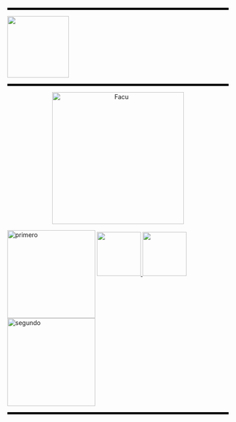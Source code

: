 
<hr style="border:2px solid black;">

  <a href="https://github.com/caroalonso/Materia-CADP">
    <img height="140px" src="https://github-readme-stats.vercel.app/api/top-langs/?username=caroalonso&layout=compact&theme=dark&title_color=020202&text_color=020202&bg_color=ffffffde&border_color=020202&" />
  </a>

<hr style="border:2px solid black;">

<p align="center">
  <img src="https://i.postimg.cc/ZY1tWNNr/uni.png)](https://postimg.cc/pyY17pqT" alt="Facu" width="300">
</p>



<img src="https://i.postimg.cc/5y5g8PpY/primera-o.png)](https://postimg.cc/m1D7syvB" alt="primero" width="200" height="" align="center">

  <a href="https://github.com/caroalonso/CADP">
    <img height="100px" src="https://github-readme-stats.vercel.app/api/pin/?username=caroalonso&repo=CADP&title_color=522c08&text_color=ff7b68&bg_color=f4cecb&border_color=522c08" />
  </a>
  
  <a href="https://github.com/caroalonso/ADC">
     <img height="100px" src="https://github-readme-stats.vercel.app/api/pin/?username=caroalonso&repo=ADC&title_color=522c08&text_color=ff7b68&bg_color=f4cecb&border_color=522c08" />
  </a>



<img src="https://i.postimg.cc/fRjR9Yx3/segundoa-o.png)](https://postimg.cc/G4tR08gr" alt="segundo" width="200" height="" align="center">


<hr style="border:2px solid black;">


